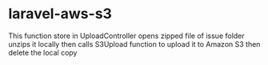 # laravel-aws-s3
This function store in UploadController opens zipped file of issue folder 
unzips it locally then calls S3Upload function to upload it to Amazon S3 then delete the local copy
